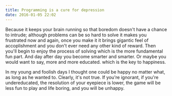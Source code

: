 ```yaml
---
title: Programming is a cure for depression
date: 2016-01-05 22:02
---
```


Because it keeps your brain running so that boredom doesn't have a chance to intrude; although problems can be so hard to solve it makes you frustrated now and again, once you make it it brings gigantic feel of accoplishment and you don't ever need any other kind of reward. Then you'll begin to enjoy the process of solving which is the more fundamental fun part. And day after day you become smarter and smarter. Or maybe you would want to say, more and more educated. which is the key to happiness.

In my young and foolish days I thought one could be happy no matter what, as long as he wanted to. Clearly, it's not true. If you're ignorant, if you're undereducated, the resolution of your eyepiece is lower, the game will be less fun to play and life boring, and you will be unhappy.